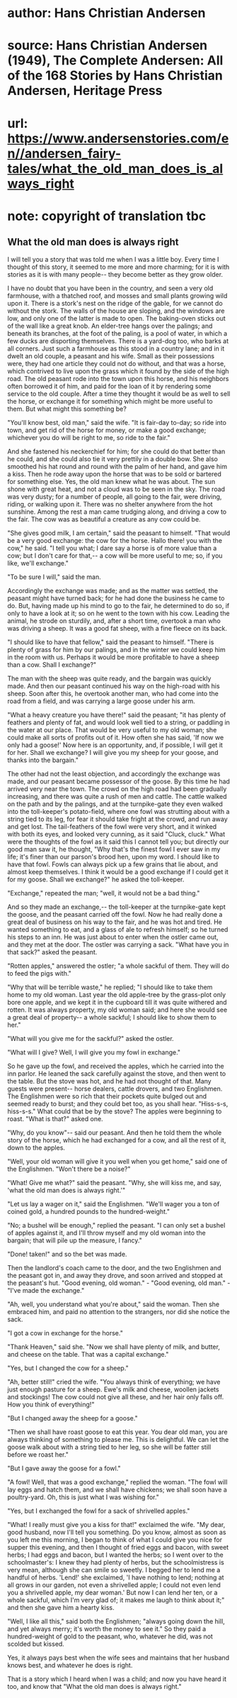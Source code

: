 # author: Hans Christian Andersen
# source: Hans Christian Andersen (1949), The Complete Andersen: All of the 168 Stories by Hans Christian Andersen, Heritage Press
# url: https://www.andersenstories.com/en//andersen_fairy-tales/what_the_old_man_does_is_always_right
# note: copyright of translation tbc

## What the old man does is always right 

I will tell you a story that was told me when I was a little boy. Every
time I thought of this story, it seemed to me more and more charming;
for it is with stories as it is with many people-- they become better as
they grow older.

I have no doubt that you have been in the country, and seen a very old
farmhouse, with a thatched roof, and mosses and small plants growing
wild upon it. There is a stork's nest on the ridge of the gable, for we
cannot do without the stork. The walls of the house are sloping, and the
windows are low, and only one of the latter is made to open. The
baking-oven sticks out of the wall like a great knob. An elder-tree
hangs over the palings; and beneath its branches, at the foot of the
paling, is a pool of water, in which a few ducks are disporting
themselves. There is a yard-dog too, who barks at all corners. Just such
a farmhouse as this stood in a country lane; and in it dwelt an old
couple, a peasant and his wife. Small as their possessions were, they
had one article they could not do without, and that was a horse, which
contrived to live upon the grass which it found by the side of the high
road. The old peasant rode into the town upon this horse, and his
neighbors often borrowed it of him, and paid for the loan of it by
rendering some service to the old couple. After a time they thought it
would be as well to sell the horse, or exchange it for something which
might be more useful to them. But what might this something be?

"You'll know best, old man," said the wife. "It is fair-day to-day;
so ride into town, and get rid of the horse for money, or make a good
exchange; whichever you do will be right to me, so ride to the fair."

And she fastened his neckerchief for him; for she could do that better
than he could, and she could also tie it very prettily in a double bow.
She also smoothed his hat round and round with the palm of her hand, and
gave him a kiss. Then he rode away upon the horse that was to be sold or
bartered for something else. Yes, the old man knew what he was about.
The sun shone with great heat, and not a cloud was to be seen in the
sky. The road was very dusty; for a number of people, all going to the
fair, were driving, riding, or walking upon it. There was no shelter
anywhere from the hot sunshine. Among the rest a man came trudging
along, and driving a cow to the fair. The cow was as beautiful a
creature as any cow could be.

"She gives good milk, I am certain," said the peasant to himself.
"That would be a very good exchange: the cow for the horse. Hallo
there! you with the cow," he said. "I tell you what; I dare say a
horse is of more value than a cow; but I don't care for that,-- a cow
will be more useful to me; so, if you like, we'll exchange."

"To be sure I will," said the man.

Accordingly the exchange was made; and as the matter was settled, the
peasant might have turned back; for he had done the business he came to
do. But, having made up his mind to go to the fair, he determined to do
so, if only to have a look at it; so on he went to the town with his
cow. Leading the animal, he strode on sturdily, and, after a short time,
overtook a man who was driving a sheep. It was a good fat sheep, with a
fine fleece on its back.

"I should like to have that fellow," said the peasant to himself.
"There is plenty of grass for him by our palings, and in the winter we
could keep him in the room with us. Perhaps it would be more profitable
to have a sheep than a cow. Shall I exchange?"

The man with the sheep was quite ready, and the bargain was quickly
made. And then our peasant continued his way on the high-road with his
sheep. Soon after this, he overtook another man, who had come into the
road from a field, and was carrying a large goose under his arm.

"What a heavy creature you have there!" said the peasant; "it has
plenty of feathers and plenty of fat, and would look well tied to a
string, or paddling in the water at our place. That would be very useful
to my old woman; she could make all sorts of profits out of it. How
often she has said, 'If now we only had a goose!' Now here is an
opportunity, and, if possible, I will get it for her. Shall we exchange?
I will give you my sheep for your goose, and thanks into the bargain."

The other had not the least objection, and accordingly the exchange was
made, and our peasant became possessor of the goose. By this time he had
arrived very near the town. The crowd on the high road had been
gradually increasing, and there was quite a rush of men and cattle. The
cattle walked on the path and by the palings, and at the turnpike-gate
they even walked into the toll-keeper's potato-field, where one fowl
was strutting about with a string tied to its leg, for fear it should
take fright at the crowd, and run away and get lost. The tail-feathers
of the fowl were very short, and it winked with both its eyes, and
looked very cunning, as it said "Cluck, cluck." What were the thoughts
of the fowl as it said this I cannot tell you; but directly our good man
saw it, he thought, "Why that's the finest fowl I ever saw in my life;
it's finer than our parson's brood hen, upon my word. I should like to
have that fowl. Fowls can always pick up a few grains that lie about,
and almost keep themselves. I think it would be a good exchange if I
could get it for my goose. Shall we exchange?" he asked the
toll-keeper.

"Exchange," repeated the man; "well, it would not be a bad thing."

And so they made an exchange,-- the toll-keeper at the turnpike-gate
kept the goose, and the peasant carried off the fowl. Now he had really
done a great deal of business on his way to the fair, and he was hot and
tired. He wanted something to eat, and a glass of ale to refresh
himself; so he turned his steps to an inn. He was just about to enter
when the ostler came out, and they met at the door. The ostler was
carrying a sack. "What have you in that sack?" asked the peasant.

"Rotten apples," answered the ostler; "a whole sackful of them. They
will do to feed the pigs with."

"Why that will be terrible waste," he replied; "I should like to take
them home to my old woman. Last year the old apple-tree by the
grass-plot only bore one apple, and we kept it in the cupboard till it
was quite withered and rotten. It was always property, my old woman
said; and here she would see a great deal of property-- a whole sackful;
I should like to show them to her."

"What will you give me for the sackful?" asked the ostler.

"What will I give? Well, I will give you my fowl in exchange."

So he gave up the fowl, and received the apples, which he carried into
the inn parlor. He leaned the sack carefully against the stove, and then
went to the table. But the stove was hot, and he had not thought of
that. Many guests were present-- horse dealers, cattle drovers, and two
Englishmen. The Englishmen were so rich that their pockets quite bulged
out and seemed ready to burst; and they could bet too, as you shall
hear. "Hiss-s-s, hiss-s-s." What could that be by the stove? The
apples were beginning to roast. "What is that?" asked one.

"Why, do you know"-- said our peasant. And then he told them the whole
story of the horse, which he had exchanged for a cow, and all the rest
of it, down to the apples.

"Well, your old woman will give it you well when you get home," said
one of the Englishmen. "Won't there be a noise?"

"What! Give me what?" said the peasant. "Why, she will kiss me, and
say, 'what the old man does is always right.'"

"Let us lay a wager on it," said the Englishmen. "We'll wager you a
ton of coined gold, a hundred pounds to the hundred-weight."

"No; a bushel will be enough," replied the peasant. "I can only set a
bushel of apples against it, and I'll throw myself and my old woman
into the bargain; that will pile up the measure, I fancy."

"Done! taken!" and so the bet was made.

Then the landlord's coach came to the door, and the two Englishmen and
the peasant got in, and away they drove, and soon arrived and stopped at
the peasant's hut. "Good evening, old woman." - "Good evening, old
man." - "I've made the exchange."

"Ah, well, you understand what you're about," said the woman. Then
she embraced him, and paid no attention to the strangers, nor did she
notice the sack.

"I got a cow in exchange for the horse."

"Thank Heaven," said she. "Now we shall have plenty of milk, and
butter, and cheese on the table. That was a capital exchange."

"Yes, but I changed the cow for a sheep."

"Ah, better still!" cried the wife. "You always think of everything;
we have just enough pasture for a sheep. Ewe's milk and cheese, woollen
jackets and stockings! The cow could not give all these, and her hair
only falls off. How you think of everything!"

"But I changed away the sheep for a goose."

"Then we shall have roast goose to eat this year. You dear old man, you
are always thinking of something to please me. This is delightful. We
can let the goose walk about with a string tied to her leg, so she will
be fatter still before we roast her."

"But I gave away the goose for a fowl."

"A fowl! Well, that was a good exchange," replied the woman. "The
fowl will lay eggs and hatch them, and we shall have chickens; we shall
soon have a poultry-yard. Oh, this is just what I was wishing for."

"Yes, but I exchanged the fowl for a sack of shrivelled apples."

"What! I really must give you a kiss for that!" exclaimed the wife.
"My dear, good husband, now I'll tell you something. Do you know,
almost as soon as you left me this morning, I began to think of what I
could give you nice for supper this evening, and then I thought of fried
eggs and bacon, with sweet herbs; I had eggs and bacon, but I wanted the
herbs; so I went over to the schoolmaster's: I knew they had plenty of
herbs, but the schoolmistress is very mean, although she can smile so
sweetly. I begged her to lend me a handful of herbs. 'Lend!' she
exclaimed, 'I have nothing to lend; nothing at all grows in our garden,
not even a shrivelled apple; I could not even lend you a shrivelled
apple, my dear woman.' But now I can lend her ten, or a whole sackful,
which I'm very glad of; it makes me laugh to think about it;" and then
she gave him a hearty kiss.

"Well, I like all this," said both the Englishmen; "always going down
the hill, and yet always merry; it's worth the money to see it." So
they paid a hundred-weight of gold to the peasant, who, whatever he did,
was not scolded but kissed.

Yes, it always pays best when the wife sees and maintains that her
husband knows best, and whatever he does is right.

That is a story which I heard when I was a child; and now you have heard
it too, and know that "What the old man does is always right."
